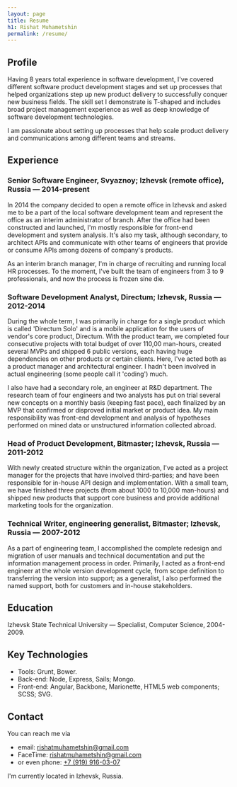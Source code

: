 ```yaml
---
layout: page
title: Resume
h1: Rishat Muhametshin
permalink: /resume/
---
```


## Profile

Having 8 years total experience in software development, I've covered different software product development stages and set up processes that helped organizations step up new product delivery to successfully conquer new business fields. The skill set I demonstrate is T-shaped and includes broad project management experience as well as deep knowledge of software development technologies.

I am passionate about setting up processes that help scale product delivery and communications among different teams and streams.

## Experience

### Senior Software Engineer, Svyaznoy; Izhevsk (remote office), Russia — 2014-present

In 2014 the company decided to open a remote office in Izhevsk and asked me to be a part of the local software development team and represent the office as an interim administrator of branch. After the office had been constructed and launched, I'm mostly responsible for front-end development and system analysis. It's also my task, although secondary, to architect APIs and communicate with other teams of engineers that provide or consume APIs among dozens of company's products.

As an interim branch manager, I'm in charge of recruiting and running local HR processes. To the moment, I've built the team of engineers from 3 to 9 professionals, and now the process is frozen sine die.


### Software Development Analyst, Directum; Izhevsk, Russia — 2012-2014

During the whole term, I was primarily in charge for a single product which is called 'Directum Solo' and is a mobile application for the users of vendor's core product, Directum. With the product team, we completed four consecutive projects with total budget of over 110,00 man-hours, created several MVPs and shipped 6 public versions, each having huge dependencies on other products or certain clients. Here, I've acted both as a product manager and architectural engineer. I hadn't been involved in actual engineering (some people call it 'coding') much.

I also have had a secondary role, an engineer at R&D department. The research team of four engineers and two analysts has put on trial several new concepts on a monthly basis (keeping fast pace), each finalized by an MVP that confirmed or disproved initial market or product idea. My main responsibility was front-end development and analysis of hypotheses performed on mined data or unstructured information collected abroad.


### Head of Product Development, Bitmaster; Izhevsk, Russia — 2011-2012

With newly created structure within the organization, I've acted as a project manager for the projects that have involved third-parties; and have been responsible for in-house API design and implementation. With a small team, we have finished three projects (from about 1000 to 10,000 man-hours) and shipped new products that support core business and provide additional marketing tools for the organization.


### Technical Writer, engineering generalist, Bitmaster; Izhevsk, Russia — 2007-2012

As a part of engineering team, I accomplished the complete redesign and migration of user manuals and technical documentation and put the information management process in order. Primarily, I acted as a front-end engineer at the whole version development cycle, from scope definition to transferring the version into support; as a generalist, I also performed the named support, both for customers and in-house stakeholders.

## Education
Izhevsk State Technical University — Specialist, Computer Science, 2004-2009.

## Key Technologies

* Tools: Grunt, Bower.
* Back-end: Node, Express, Sails; Mongo.
* Front-end: Angular, Backbone, Marionette, HTML5 web components; SCSS; SVG.

## Contact

You can reach me via

* email: [rishatmuhametshin@gmail.com](mailto:rishatmuhametshin@gmail.com)
* FaceTime: [rishatmuhametshin@gmail.com](facetime:rishatmuhametshin@gmail.com)
* or even phone: [+7 (919) 916-03-07](tel:+79199160307)

I'm currently located in Izhevsk, Russia.